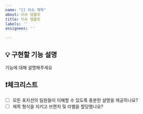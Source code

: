 ```yaml
---
name: "[] 이슈 제목"
about: 이슈 템플릿
title: 이슈 템플릿
labels: ''
assignees: ''

---
```


## 💡 구현할 기능 설명
기능에 대해 설명해주세요

## ❗체크리스트
- [ ] 모든 포지션의 팀원들이 이해할 수 있도록 충분한 설명을 제공하나요?
- [ ] 제목 형식을 지키고 브랜치 및 라벨을 할당했나요?
